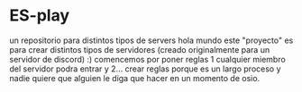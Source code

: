 # ES-play
un repositorio para distintos tipos de servers
hola mundo este "proyecto" es para crear distintos tipos de servidores (creado originalmente para un servidor de discord) :)
comencemos por poner reglas 1 cualquier miembro del servidor podra entrar y 2... crear reglas porque es un largo proceso y nadie quiere que alguien le diga que hacer en un momento de osio.

